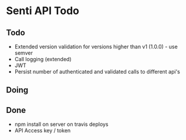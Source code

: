# Senti API Todo


## Todo
- Extended version validation for versions higher than v1 (1.0.0) - use semver
- Call logging (extended)
- JWT
- Persist number of authenticated and validated calls to different api's 

## Doing


## Done
- npm install on server on travis deploys 
- API Access key / token